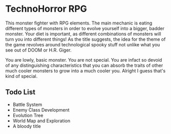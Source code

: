 # TechnoHorror RPG 

This monster fighter with RPG elements. The main mechanic is eating different types of monsters in order to evolve yourself into a bigger, badder monster. Your diet is important, as different combinations of monsters will turn you into different things! As the title suggests, the idea for the theme of the game revolves around technological spooky stuff not unlike what you see out of DOOM or H.R. Giger.

You are lowly, basic monster. You are not special. You are infact so devoid of any distinguishing characteristics that you can absorb the traits of other much cooler monsters to grow into a much cooler you. Alright I guess that's kind of special. 


## Todo List

* Battle System
* Enemy Class Development
* Evolution Tree
* World Map and Exploration
* A bloody title


